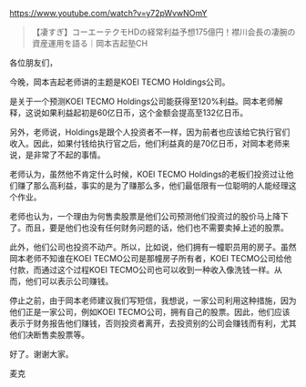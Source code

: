 https://www.youtube.com/watch?v=y72pWvwNOmY

> 【凄すぎ】コーエーテクモHDの経常利益予想175億円！襟川会長の凄腕の資産運用を語る｜岡本吉起塾CH

各位朋友们，

今晚，岡本吉起老师讲的主题是KOEI TECMO Holdings公司。

是关于一个预测KOEI TECMO Holdings公司能获得至120%利益。岡本老师解释，这说如果利益起初是60亿日币，这个金额会提高至132亿日币。

另外，老师说，Holdings是跟个人投资者不一样，因为前者也应该给它执行官们收入。因此，如果付钱给执行官之后，他们利益真的是70亿日币，对岡本老师来说，是非常了不起的事情。

老师认为，虽然他不肯定什么时候，KOEI TECMO Holdings的老板们投资过让他们赚了那么高利益，事实的是为了赚那么多，他们最低限有一位聪明的人能经理这个作业。

老师也认为，一个理由为何售卖股票是他们公司预测他们投资过的股价马上降下了。而且，要是他们也没有任何财务问题的话，他们也不需要卖掉上述的股票。

此外，他们公司也投资不动产。所以，比如说，他们拥有一幢职员用的房子。虽然岡本老师不知谁在KOEI TECMO公司是那幢房子所有者，KOEI TECMO公司给他付款，而通过这个过程KOEI TECMO公司也可以收到一种收入像洗钱一样。从而，他们可以表示公司赚钱。

停止之前，由于岡本老师建议我们写短信，我想说，一家公司利用这种措施，因为他们正是一家公司，例如KOEI TECMO公司，拥有自己的股票。因此，他们应该表示于财务报告他们赚钱，否则投资者离开，去投资别的公司会赚钱而有利，尤其他们决断售卖股票等。

好了。谢谢大家。

麦克
